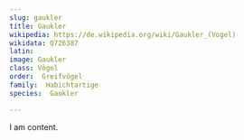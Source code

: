 ```yaml
---
slug: gaukler
title: Gaukler
wikipedia: https://de.wikipedia.org/wiki/Gaukler_(Vogel)
wikidata: Q726387
latin:
image: Gaukler
class: Vögel
order:  Greifvögel
family:  Habichtartige
species:  Gaukler

---
```


I am content.
